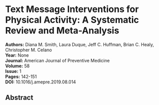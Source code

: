# Text Message Interventions for Physical Activity: A Systematic Review and Meta-Analysis

**Authors:** Diana M. Smith, Laura Duque, Jeff C. Huffman, Brian C. Healy, Christopher M. Celano  
**Year:** None  
**Journal:** American Journal of Preventive Medicine  
**Volume:** 58  
**Issue:** 1  
**Pages:** 142-151  
**DOI:** 10.1016/j.amepre.2019.08.014  

## Abstract


